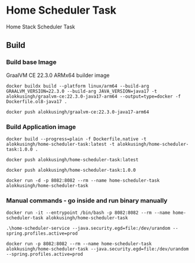 # Home Scheduler Task 
Home Stack Scheduler Task

## Build
### Build base Image
GraalVM CE 22.3.0 ARMx64 builder image
   ```shell
   docker buildx build --platform linux/arm64 --build-arg GRAALVM_VERSION=22.3.0 --build-arg JAVA_VERSION=java17 -t alokkusingh/graalvm-ce:22.3.0-java17-arm64 --output=type=docker -f Dockerfile.ol8-java17 .
   ```
   ```shell
   docker push alokkusingh/graalvm-ce:22.3.0-java17-arm64 
   ```
### Build Application image
   ```shell
   docker build --progress=plain -f Dockerfile.native -t alokkusingh/home-scheduler-task:latest -t alokkusingh/home-scheduler-task:1.0.0 .
   ```
   ```shell
   docker push alokkusingh/home-scheduler-task:latest
   ```
   ```shell
   docker push alokkusingh/home-scheduler-task:1.0.0
   ```
   ```shell
   docker run -d -p 8082:8082 --rm --name home-scheduler-task alokkusingh/home-scheduler-task
   ```
### Manual commands - go inside and run binary manually
```shell
docker run -it --entrypoint /bin/bash -p 8082:8082 --rm --name home-scheduler-task alokkusingh/home-scheduler-task
```
```shell
.\home-scheduler-service --java.security.egd=file:/dev/urandom --spring.profiles.active=prod 
```
```shell
docker run -p 8082:8082 --rm --name home-scheduler-task alokkusingh/home-scheduler-task --java.security.egd=file:/dev/urandom --spring.profiles.active=prod
```